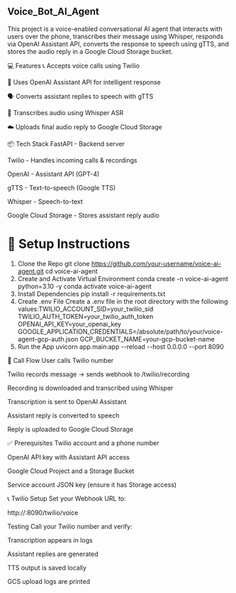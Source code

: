 ## Voice_Bot_AI_Agent

This project is a voice-enabled conversational AI agent that interacts with users over the phone, transcribes their message using Whisper, responds via OpenAI Assistant API, converts the response to speech using gTTS, and stores the audio reply in a Google Cloud Storage bucket.

💻 Features
📞 Accepts voice calls using Twilio

🧠 Uses OpenAI Assistant API for intelligent response

🗣 Converts assistant replies to speech with gTTS

🧾 Transcribes audio using Whisper ASR

☁️ Uploads final audio reply to Google Cloud Storage


📦 Tech Stack
FastAPI - Backend server

Twilio - Handles incoming calls & recordings

OpenAI - Assistant API (GPT-4)

gTTS - Text-to-speech (Google TTS)

Whisper - Speech-to-text

Google Cloud Storage - Stores assistant reply audio
# 🔧 Setup Instructions
1. Clone the Repo
git clone https://github.com/your-username/voice-ai-agent.git
cd voice-ai-agent
2. Create and Activate Virtual Environment
conda create -n voice-ai-agent python=3.10 -y
conda activate voice-ai-agent
3. Install Dependencies
pip install -r requirements.txt
4. Create .env File
Create a .env file in the root directory with the following values:TWILIO_ACCOUNT_SID=your_twilio_sid
TWILIO_AUTH_TOKEN=your_twilio_auth_token
OPENAI_API_KEY=your_openai_key
GOOGLE_APPLICATION_CREDENTIALS=/absolute/path/to/your/voice-agent-gcp-auth.json
GCP_BUCKET_NAME=your-gcp-bucket-name
5. Run the App
uvicorn app.main:app --reload --host 0.0.0.0 --port 8090


🔄 Call Flow
User calls Twilio number

Twilio records message → sends webhook to /twilio/recording

Recording is downloaded and transcribed using Whisper

Transcription is sent to OpenAI Assistant

Assistant reply is converted to speech

Reply is uploaded to Google Cloud Storage

✅ Prerequisites
Twilio account and a phone number

OpenAI API key with Assistant API access

Google Cloud Project and a Storage Bucket

Service account JSON key (ensure it has Storage access)

📞 Twilio Setup
Set your Webhook URL to:

http://<your-ngrok-or-local-ip>:8090/twilio/voice

 Testing
Call your Twilio number and verify:

Transcription appears in logs

Assistant replies are generated

TTS output is saved locally

GCS upload logs are printed



